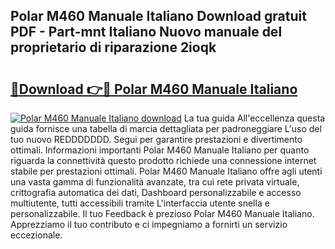 ## Polar M460 Manuale Italiano Download gratuit PDF - Part-mnt Italiano Nuovo manuale del proprietario di riparazione 2ioqk

# <h2><a href="http://dfai1mi.blite.top/?on=Polar+M460+Manuale+Italiano">🔗Download 👉🔴 Polar M460 Manuale Italiano</a></h2>

[![Polar M460 Manuale Italiano download](https://i.imgur.com/lujVjoI.png)](http://dfai1mi.blite.top/?on=Polar+M460+Manuale+Italiano)
La tua guida All'eccellenza questa guida fornisce una tabella di marcia dettagliata per padroneggiare L'uso del tuo nuovo REDDDDDDD. Segui per garantire prestazioni e divertimento ottimali. Informazioni importanti Polar M460 Manuale Italiano per quanto riguarda la connettività questo prodotto richiede una connessione internet stabile per prestazioni ottimali. Polar M460 Manuale Italiano offre agli utenti una vasta gamma di funzionalità avanzate, tra cui rete privata virtuale, crittografia automatica dei dati, Dashboard personalizzabile e accesso multiutente, tutti accessibili tramite L'interfaccia utente snella e personalizzabile. Il tuo Feedback è prezioso Polar M460 Manuale Italiano. Apprezziamo il tuo contributo e ci impegniamo a fornirti un servizio eccezionale.
